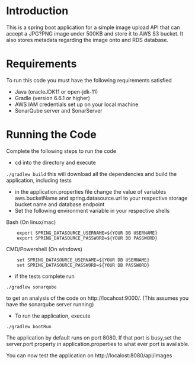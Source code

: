 # Introduction
This is a spring boot application for a simple image upload API that can accept a JPG?PNG image under 500KB and store it to AWS S3 bucket.
It also stores metadata regarding the image onto and RDS database.

# Requirements
To run this code you must have the following requirements satisfied
- Java (oracleJDK11 or open-jdk-11)
- Gradle (version 6.6.1 or higher)
- AWS IAM credentials set up on your local machine
- SonarQube server and SonarServer

# Running the Code
Complete the following steps to run the code
- cd into the directory and execute 

 ```./gradlew build```
this will download all the dependencies and build the application, including tests
- in the application.properties file change the value of variables aws.bucketName and spring.datasource.url to your respective storage bucket name and database endpoint
- Set the following environment variable in your respective shells 
  
Bash (On linux/mac)
```
    export SPRING_DATASOURCE_USERNAME=${YOUR DB USERNAME}
    export SPRING_DATASOURCE_PASSWORD=${YOUR DB PASSWORD}
```
CMD/Powershell (On windows)
```
    set SPRING_DATASOURCE_USERNAME=${YOUR DB USERNAME}
    set SPRING_DATASOURCE_PASSWORD=${YOUR DB PASSWORD}
```
- if the tests complete run

```./gradlew sonarqube```

to get an analysis of the code on http://locahost:9000/. (This assumes you have the sonarqube server running)
- To run the application, execute 

```./gradlew bootRun```

The application by default runs on port 8080. 
If that port is busy,set the server.port property in application.properties to what ever port is available.

You can now test the application on http://localost:8080/api/images